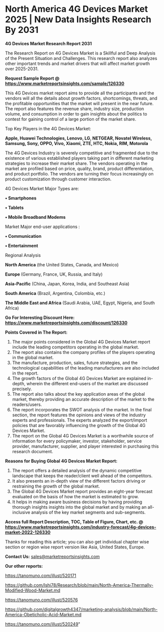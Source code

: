 # North America 4G Devices Market 2025 | New Data Insights Research By 2031

<strong>4G Devices Market Research Report 2031</strong>

The Research Report on 4G Devices Market is a Skillful and Deep Analysis of the Present Situation and Challenges. This research report also analyzes other important trends and market drivers that will affect market growth over 2025-2031.

<strong>Request Sample Report @ <a href=https://www.marketreportsinsights.com/sample/126330>https://www.marketreportsinsights.com/sample/126330</a></strong>

This 4G Devices market report aims to provide all the participants and the vendors will all the details about growth factors, shortcomings, threats, and the profitable opportunities that the market will present in the near future. The report also features the revenue share, industry size, production volume, and consumption in order to gain insights about the politics to contest for gaining control of a large portion of the market share.

Top Key Players in the 4G Devices Market:

<strong>Apple, Huawei Technologies, Lenovo, LG, NETGEAR, Novatel Wireless, Samsung, Sony, OPPO, Vivo, Xiaomi, ZTE, HTC, Nokia, RIM, Motorola</strong>

The 4G Devices Industry is severely competitive and fragmented due to the existence of various established players taking part in different marketing strategies to increase their market share. The vendors operating in the market are profiled based on price, quality, brand, product differentiation, and product portfolio. The vendors are turning their focus increasingly on product customization through customer interaction.

4G Devices Market Major Types are:

<strong>• Smartphones

• Tablets

• Mobile Broadband Modems</strong>

Market Major end-user applications :

<strong>• Communication

• Entertainment</strong>

Regional Analysis

</u><strong><b>North America</b></strong> (the United States, Canada, and Mexico)

<strong><b>Europe </b></strong>(Germany, France, UK, Russia, and Italy)

<strong><b>Asia-Pacific</b></strong> (China, Japan, Korea, India, and Southeast Asia)

<strong><b>South America</b></strong> (Brazil, Argentina, Colombia, etc.)

<strong><b>The Middle East and Africa</b></strong> (Saudi Arabia, UAE, Egypt, Nigeria, and South Africa)

<strong>Go For Interesting Discount Here: <a href=https://www.marketreportsinsights.com/discount/126330>https://www.marketreportsinsights.com/discount/126330</a></strong>

<strong>Points Covered in The Report:</strong>
<ol>
  <li>The major points considered in the Global 4G Devices Market report include the leading competitors operating in the global market.</li>
  <li>The report also contains the company profiles of the players operating in the global market.</li>
  <li>The manufacture, production, sales, future strategies, and the technological capabilities of the leading manufacturers are also included in the report.</li>
  <li>The growth factors of the Global 4G Devices Market are explained in-depth, wherein the different end-users of the market are discussed precisely.</li>
  <li>The report also talks about the key application areas of the global market, thereby providing an accurate description of the market to the readers/users.</li>
  <li>The report incorporates the SWOT analysis of the market. In the final section, the report features the opinions and views of the industry experts and professionals. The experts analyzed the export/import policies that are favorably influencing the growth of the Global 4G Devices Market.</li>
  <li>The report on the Global 4G Devices Market is a worthwhile source of information for every policymaker, investor, stakeholder, service provider, manufacturer, supplier, and player interested in purchasing this research document.</li>
</ol>
<strong>Reasons for Buying Global 4G Devices Market Report:</strong>

<ol>
  <li>The report offers a detailed analysis of the dynamic competitive landscape that keeps the reader/client well ahead of the competitors.</li>
  <li>It also presents an in-depth view of the different factors driving or restraining the growth of the global market.</li>
  <li>The Global 4G Devices Market report provides an eight-year forecast evaluated on the basis of how the market is estimated to grow.</li>
  <li>It helps in making aware business decisions by having providing thorough insights insights into the global market and by making an all-inclusive analysis of the key market segments and sub-segments.</li>
</ol>
<strong>Access full Report Description, TOC, Table of Figure, Chart, etc. @ <a href=https://www.marketreportsinsights.com/industry-forecast/4g-devices-market-2022-126330>https://www.marketreportsinsights.com/industry-forecast/4g-devices-market-2022-126330</a></strong>


Thanks for reading this article; you can also get individual chapter wise section or region wise report version like Asia, United States, Europe.

<strong>Contact Us:</strong>
sales@marketreportsinsights.com

<strong>Our other reports:</strong>

<a href=https://tanomuno.com/illust/520171>https://tanomuno.com/illust/520171</a>

<a href=https://github.com/Ishi78/Research/blob/main/North-America-Thermally-Modified-Wood-Market.md>https://github.com/Ishi78/Research/blob/main/North-America-Thermally-Modified-Wood-Market.md</a>

<a href=https://tanomuno.com/illust/520576>https://tanomuno.com/illust/520576</a>

<a href=https://github.com/digitalgrowth4347/marketing-analysis/blob/main/North-America-Obeticholic-Acid-Market.md>https://github.com/digitalgrowth4347/marketing-analysis/blob/main/North-America-Obeticholic-Acid-Market.md</a>

<a href=https://tanomuno.com/illust/520249>https://tanomuno.com/illust/520249</a>"
